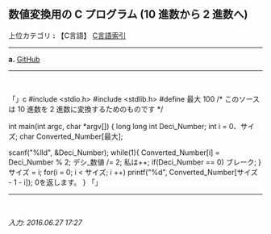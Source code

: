 ## **数値変換用の C プログラム (10 進数から 2 進数へ)**

上位カテゴリ **:** 【C言語】 [C言語索引](https://jb243.github.io/pages/5802)

---

**a.** [GitHub](https://github.com/JB243/nate9389/blob/main/C/Decimal%20to%20Binary)

---

<br>

「」c
#include <stdio.h>
#include <stdlib.h>
#define 最大 100
/* このソースは 10 進数を 2 進数に変換するためのものです */

int main(int argc, char *argv[]) {
long long int Deci_Number;
int i = 0、サイズ;
char Converted_Number[最大];

scanf("%lld", &Deci_Number);
while(1){
Converted_Number[i] = Deci_Number % 2;
デシ_数値 /= 2;
私は++;
if(Deci_Number == 0) ブレーク;
}
サイズ = i;
for(i = 0; i < サイズ; i ++) printf("%d", Converted_Number[サイズ - 1 - i]);
0を返します。
}
「」

---

<br>

*入力: 2016.06.27 17:27*
